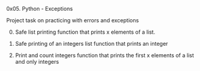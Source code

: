 0x05. Python - Exceptions

Project task on practicing with errors and exceptions

0. Safe list printing
function that prints x elements of a list.

1. Safe printing of an integers list
function that prints an integer

2. Print and count integers
function that prints the first x elements of a list and only integers
